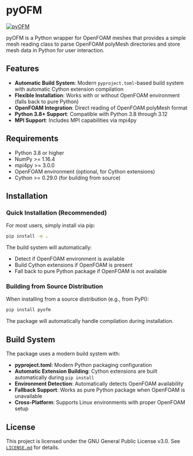 pyOFM
=====

[![pyOFM](https://github.com/mdolab/pyofm/actions/workflows/reg_tests.yml/badge.svg)](https://github.com/mdolab/pyofm/actions/workflows/reg_tests.yml)

pyOFM is a Python wrapper for OpenFOAM meshes that provides a simple mesh reading class to parse OpenFOAM polyMesh directories and store mesh data in Python for user interaction.

## Features

- **Automatic Build System**: Modern `pyproject.toml`-based build system with automatic Cython extension compilation
- **Flexible Installation**: Works with or without OpenFOAM environment (falls back to pure Python)
- **OpenFOAM Integration**: Direct reading of OpenFOAM polyMesh format
- **Python 3.8+ Support**: Compatible with Python 3.8 through 3.12
- **MPI Support**: Includes MPI capabilities via mpi4py

## Requirements

- Python 3.8 or higher
- NumPy >= 1.16.4
- mpi4py >= 3.0.0
- OpenFOAM environment (optional, for Cython extensions)
- Cython >= 0.29.0 (for building from source)

## Installation

### Quick Installation (Recommended)

For most users, simply install via pip:

```bash
pip install -e .
```

The build system will automatically:
- Detect if OpenFOAM environment is available
- Build Cython extensions if OpenFOAM is present
- Fall back to pure Python package if OpenFOAM is not available


### Building from Source Distribution

When installing from a source distribution (e.g., from PyPI):

```bash
pip install pyofm
```

The package will automatically handle compilation during installation.

## Build System

The package uses a modern build system with:

- **pyproject.toml**: Modern Python packaging configuration
- **Automatic Extension Building**: Cython extensions are built automatically during `pip install`
- **Environment Detection**: Automatically detects OpenFOAM availability
- **Fallback Support**: Works as pure Python package when OpenFOAM is unavailable
- **Cross-Platform**: Supports Linux environments with proper OpenFOAM setup


## License

This project is licensed under the GNU General Public License v3.0. See [`LICENSE.md`](LICENSE.md) for details.
